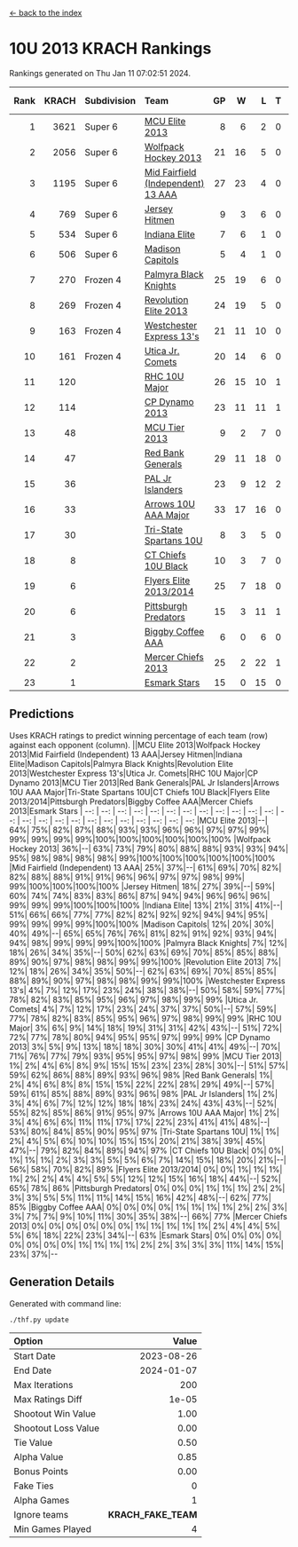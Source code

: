 [<- back to the index](readme.md)
# 10U 2013 KRACH Rankings
Rankings generated on Thu Jan 11 07:02:51 2024.

Rank|KRACH|Subdivision|Team|GP|W|L|T|OTW|OTL|SoS|Exp Wins|Win Diff
---:|---:|:---|:---|---:|---:|---:|---:|---:|---:|---:|---:|---:
1|3621|Super 6|[MCU Elite 2013](https://gamesheetstats.com/seasons/3664/teams/140889/schedule)|8|6|2|0|0|0|1256|6.8|-0.0
2|2056|Super 6|[Wolfpack Hockey 2013](https://gamesheetstats.com/seasons/3664/teams/140894/schedule)|21|16|5|0|0|1|989|16.8|-0.0
3|1195|Super 6|[Mid Fairfield (Independent) 13 AAA](https://gamesheetstats.com/seasons/3664/teams/140891/schedule)|27|23|4|0|2|0|346|23.8|-0.0
4|769|Super 6|[Jersey Hitmen](https://gamesheetstats.com/seasons/3664/teams/140893/schedule)|9|3|6|0|0|1|2115|3.8|-0.0
5|534|Super 6|[Indiana Elite](https://gamesheetstats.com/seasons/3664/teams/144358/schedule)|7|6|1|0|0|0|139|6.8|-0.0
6|506|Super 6|[Madison Capitols](https://gamesheetstats.com/seasons/3664/teams/162460/schedule)|5|4|1|0|1|0|189|4.8|-0.0
7|270|Frozen 4|[Palmyra Black Knights](https://gamesheetstats.com/seasons/3664/teams/140906/schedule)|25|19|6|0|0|1|352|19.9|0.0
8|269|Frozen 4|[Revolution Elite 2013](https://gamesheetstats.com/seasons/3664/teams/140904/schedule)|24|19|5|0|2|1|216|19.9|0.0
9|163|Frozen 4|[Westchester Express 13's](https://gamesheetstats.com/seasons/3664/teams/140899/schedule)|21|11|10|0|0|2|494|11.9|0.0
10|161|Frozen 4|[Utica Jr. Comets](https://gamesheetstats.com/seasons/3664/teams/140900/schedule)|20|14|6|0|3|0|80|14.9|0.0
11|120||[RHC 10U Major](https://gamesheetstats.com/seasons/3664/teams/140895/schedule)|26|15|10|1|1|2|255|16.4|0.0
12|114||[CP Dynamo 2013](https://gamesheetstats.com/seasons/3664/teams/140901/schedule)|23|11|11|1|1|1|356|12.4|0.0
13|48||[MCU Tier 2013](https://gamesheetstats.com/seasons/3664/teams/140890/schedule)|9|2|7|0|2|0|550|2.9|0.0
14|47||[Red Bank Generals](https://gamesheetstats.com/seasons/3664/teams/140896/schedule)|29|11|18|0|0|2|324|11.9|0.0
15|36||[PAL Jr Islanders](https://gamesheetstats.com/seasons/3664/teams/140903/schedule)|23|9|12|2|2|1|135|10.9|0.0
16|33||[Arrows 10U AAA Major](https://gamesheetstats.com/seasons/3664/teams/140902/schedule)|33|17|16|0|0|1|139|17.9|0.0
17|30||[Tri-State Spartans 10U](https://gamesheetstats.com/seasons/3664/teams/144359/schedule)|8|3|5|0|0|1|292|3.8|-0.0
18|8||[CT Chiefs 10U Black](https://gamesheetstats.com/seasons/3664/teams/140892/schedule)|10|3|7|0|0|0|49|3.9|0.0
19|6||[Flyers Elite 2013/2014](https://gamesheetstats.com/seasons/3664/teams/140898/schedule)|25|7|18|0|0|0|69|7.9|0.0
20|6||[Pittsburgh Predators](https://gamesheetstats.com/seasons/3664/teams/140907/schedule)|15|3|11|1|0|0|180|4.4|0.0
21|3||[Biggby Coffee AAA](https://gamesheetstats.com/seasons/3664/teams/144357/schedule)|6|0|6|0|0|0|238|0.8|-0.0
22|2||[Mercer Chiefs 2013](https://gamesheetstats.com/seasons/3664/teams/140897/schedule)|25|2|22|1|0|0|141|3.4|0.0
23|1||[Esmark Stars](https://gamesheetstats.com/seasons/3664/teams/140905/schedule)|15|0|15|0|0|0|159|0.9|0.0

## Predictions
Uses KRACH ratings to predict winning percentage of each team (row) against each opponent (column).
||MCU Elite 2013|Wolfpack Hockey 2013|Mid Fairfield (Independent) 13 AAA|Jersey Hitmen|Indiana Elite|Madison Capitols|Palmyra Black Knights|Revolution Elite 2013|Westchester Express 13's|Utica Jr. Comets|RHC 10U Major|CP Dynamo 2013|MCU Tier 2013|Red Bank Generals|PAL Jr Islanders|Arrows 10U AAA Major|Tri-State Spartans 10U|CT Chiefs 10U Black|Flyers Elite 2013/2014|Pittsburgh Predators|Biggby Coffee AAA|Mercer Chiefs 2013|Esmark Stars
| --: | --: | --: | --: | --: | --: | --: | --: | --: | --: | --: | --: | --: | --: | --: | --: | --: | --: | --: | --: | --: | --: | --: | --: 
|MCU Elite 2013|--| 64%| 75%| 82%| 87%| 88%| 93%| 93%| 96%| 96%| 97%| 97%| 99%| 99%| 99%| 99%| 99%|100%|100%|100%|100%|100%|100%
|Wolfpack Hockey 2013| 36%|--| 63%| 73%| 79%| 80%| 88%| 88%| 93%| 93%| 94%| 95%| 98%| 98%| 98%| 98%| 99%|100%|100%|100%|100%|100%|100%
|Mid Fairfield (Independent) 13 AAA| 25%| 37%|--| 61%| 69%| 70%| 82%| 82%| 88%| 88%| 91%| 91%| 96%| 96%| 97%| 97%| 98%| 99%| 99%|100%|100%|100%|100%
|Jersey Hitmen| 18%| 27%| 39%|--| 59%| 60%| 74%| 74%| 83%| 83%| 86%| 87%| 94%| 94%| 96%| 96%| 96%| 99%| 99%| 99%|100%|100%|100%
|Indiana Elite| 13%| 21%| 31%| 41%|--| 51%| 66%| 66%| 77%| 77%| 82%| 82%| 92%| 92%| 94%| 94%| 95%| 99%| 99%| 99%| 99%|100%|100%
|Madison Capitols| 12%| 20%| 30%| 40%| 49%|--| 65%| 65%| 76%| 76%| 81%| 82%| 91%| 92%| 93%| 94%| 94%| 98%| 99%| 99%| 99%|100%|100%
|Palmyra Black Knights|  7%| 12%| 18%| 26%| 34%| 35%|--| 50%| 62%| 63%| 69%| 70%| 85%| 85%| 88%| 89%| 90%| 97%| 98%| 98%| 99%| 99%|100%
|Revolution Elite 2013|  7%| 12%| 18%| 26%| 34%| 35%| 50%|--| 62%| 63%| 69%| 70%| 85%| 85%| 88%| 89%| 90%| 97%| 98%| 98%| 99%| 99%|100%
|Westchester Express 13's|  4%|  7%| 12%| 17%| 23%| 24%| 38%| 38%|--| 50%| 58%| 59%| 77%| 78%| 82%| 83%| 85%| 95%| 96%| 97%| 98%| 99%| 99%
|Utica Jr. Comets|  4%|  7%| 12%| 17%| 23%| 24%| 37%| 37%| 50%|--| 57%| 59%| 77%| 78%| 82%| 83%| 85%| 95%| 96%| 97%| 98%| 99%| 99%
|RHC 10U Major|  3%|  6%|  9%| 14%| 18%| 19%| 31%| 31%| 42%| 43%|--| 51%| 72%| 72%| 77%| 78%| 80%| 94%| 95%| 95%| 97%| 99%| 99%
|CP Dynamo 2013|  3%|  5%|  9%| 13%| 18%| 18%| 30%| 30%| 41%| 41%| 49%|--| 70%| 71%| 76%| 77%| 79%| 93%| 95%| 95%| 97%| 98%| 99%
|MCU Tier 2013|  1%|  2%|  4%|  6%|  8%|  9%| 15%| 15%| 23%| 23%| 28%| 30%|--| 51%| 57%| 59%| 62%| 86%| 88%| 89%| 93%| 96%| 98%
|Red Bank Generals|  1%|  2%|  4%|  6%|  8%|  8%| 15%| 15%| 22%| 22%| 28%| 29%| 49%|--| 57%| 59%| 61%| 85%| 88%| 89%| 93%| 96%| 98%
|PAL Jr Islanders|  1%|  2%|  3%|  4%|  6%|  7%| 12%| 12%| 18%| 18%| 23%| 24%| 43%| 43%|--| 52%| 55%| 82%| 85%| 86%| 91%| 95%| 97%
|Arrows 10U AAA Major|  1%|  2%|  3%|  4%|  6%|  6%| 11%| 11%| 17%| 17%| 22%| 23%| 41%| 41%| 48%|--| 53%| 80%| 84%| 85%| 90%| 95%| 97%
|Tri-State Spartans 10U|  1%|  1%|  2%|  4%|  5%|  6%| 10%| 10%| 15%| 15%| 20%| 21%| 38%| 39%| 45%| 47%|--| 79%| 82%| 84%| 89%| 94%| 97%
|CT Chiefs 10U Black|  0%|  0%|  1%|  1%|  1%|  2%|  3%|  3%|  5%|  5%|  6%|  7%| 14%| 15%| 18%| 20%| 21%|--| 56%| 58%| 70%| 82%| 89%
|Flyers Elite 2013/2014|  0%|  0%|  1%|  1%|  1%|  1%|  2%|  2%|  4%|  4%|  5%|  5%| 12%| 12%| 15%| 16%| 18%| 44%|--| 52%| 65%| 78%| 86%
|Pittsburgh Predators|  0%|  0%|  0%|  1%|  1%|  1%|  2%|  2%|  3%|  3%|  5%|  5%| 11%| 11%| 14%| 15%| 16%| 42%| 48%|--| 62%| 77%| 85%
|Biggby Coffee AAA|  0%|  0%|  0%|  0%|  1%|  1%|  1%|  1%|  2%|  2%|  3%|  3%|  7%|  7%|  9%| 10%| 11%| 30%| 35%| 38%|--| 66%| 77%
|Mercer Chiefs 2013|  0%|  0%|  0%|  0%|  0%|  0%|  1%|  1%|  1%|  1%|  1%|  2%|  4%|  4%|  5%|  5%|  6%| 18%| 22%| 23%| 34%|--| 63%
|Esmark Stars|  0%|  0%|  0%|  0%|  0%|  0%|  0%|  0%|  1%|  1%|  1%|  1%|  2%|  2%|  3%|  3%|  3%| 11%| 14%| 15%| 23%| 37%|--

## Generation Details

Generated with command line:
```
./thf.py update
```

| Option | Value |
| :----- | ----: |
| Start Date | 2023-08-26 |
| End Date | 2024-01-07 |
| Max Iterations | 200 |
| Max Ratings Diff | 1e-05 |
| Shootout Win Value | 1.00 |
| Shootout Loss Value | 0.00 |
| Tie Value | 0.50 |
| Alpha Value | 0.85 |
| Bonus Points | 0.00 |
| Fake Ties | 0 |
| Alpha Games | 1 |
| Ignore teams | __KRACH_FAKE_TEAM__ |
| Min Games Played | 4 |

